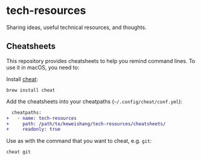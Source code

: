 # tech-resources

Sharing ideas, useful technical resources, and thoughts.

## Cheatsheets

This repository provides cheatsheets to help you remind command lines. To use it
in macOS, you need to:

Install [cheat](https://github.com/cheat/cheat):

```
brew install cheat
```

Add the cheatsheets into your cheatpaths (`~/.config/cheat/conf.yml`):

```diff
  cheatpaths:
+   - name: tech-resources
+     path: /path/to/keweishang/tech-resources/cheatsheets/
+     readonly: true
```

Use as with the command that you want to cheat, e.g. `git`:

```
cheat git
```
